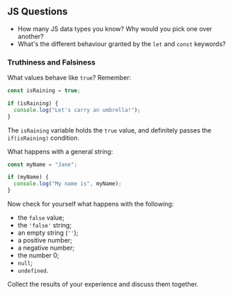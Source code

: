 ## JS Questions

- How many JS data types you know? Why would you pick one over another?
- What's the different behaviour granted by the `let` and `const` keywords?

### Truthiness and Falsiness

What values behave like `true`? Remember:

```js
const isRaining = true;

if (isRaining) {
  console.log("Let's carry an umbrella!");
}
```

The `isRaining` variable holds the `true` value, and definitely passes the `if(isRaining)` condition.

What happens with a general string:

```js
const myName = "Jane";

if (myName) {
  console.log("My name is", myName);
}
```

Now check for yourself what happens with the following:

- the `false` value;
- the `'false'` string;
- an empty string (`''`);
- a positive number;
- a negative number;
- the number 0;
- `null`;
- `undefined`.

Collect the results of your experience and discuss them together.
